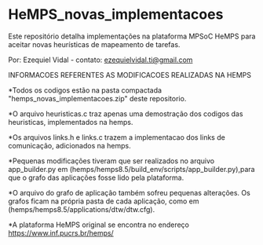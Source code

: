 # HeMPS_novas_implementacoes
Este repositório detalha implementações na plataforma MPSoC HeMPS para aceitar novas heurísticas de mapeamento de tarefas.

Por: Ezequiel Vidal - contato: ezequielvidal.ti@gmail.com

INFORMACOES REFERENTES AS MODIFICACOES REALIZADAS NA HEMPS

*Todos os codigos estão na pasta compactada "hemps_novas_implementacoes.zip" deste repositorio.

*O arquivo heuristicas.c traz apenas uma demostração dos codigos das heuristicas, implementados na hemps.

*Os arquivos links.h e links.c trazem a implementacao dos links de comunicação, adicionados na hemps.

*Pequenas modificações tiveram que ser realizados no arquivo app_builder.py em (hemps/hemps8.5/build_env/scripts/app_builder.py),para que o grafo das aplicações fosse lido pela plataforma.

*O arquivo do grafo de aplicação também sofreu pequenas alterações. Os grafos ficam na própria pasta de cada aplicação, como em
(hemps/hemps8.5/applications/dtw/dtw.cfg).

*A plataforma HeMPS original se encontra no endereço https://www.inf.pucrs.br/hemps/
